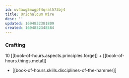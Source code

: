 ```yaml
---
id: uv4awg5mwgpf4qral573bj4
title: Orichalcum Wire
desc: ''
updated: 1694832381809
created: 1694832348584
---
```



### Crafting

10 [[book-of-hours.aspects.principles.forge]] + [[book-of-hours.things.metal]]

- [[book-of-hours.skills.disciplines-of-the-hammer]]
